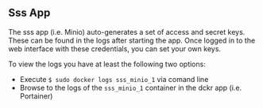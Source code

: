 ## Sss App

The sss app (i.e. Minio) auto-generates a set of access and secret keys. These can be found in the logs after starting the app. Once logged in to the web interface with these credentials, you can set your own keys.

To view the logs you have at least the following two options:

* Execute ``$ sudo docker logs sss_minio_1`` via comand line
* Browse to the logs of the ``sss_minio_1`` container in the dckr app (i.e. Portainer)

